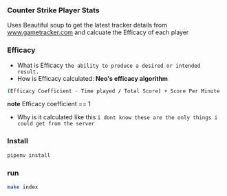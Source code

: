 ### Counter Strike Player Stats
Uses Beautiful soup to get the latest tracker details from www.gametracker.com and calcuate the Efficacy of each player

### Efficacy
- What is Efficacy
`the ability to produce a desired or intended result.`
- How is Efficacy calculated: **Neo's efficacy algorithm**
```sh
(Efficacy Coefficient - Time played / Total Score) + Score Per Minute
```
**note** Efficacy coefficient == 1
- Why is it calculated like this
` i dont know these are the only things i could get from the server `

### Install
```sh
pipenv install
```

### run
```sh
make index
```